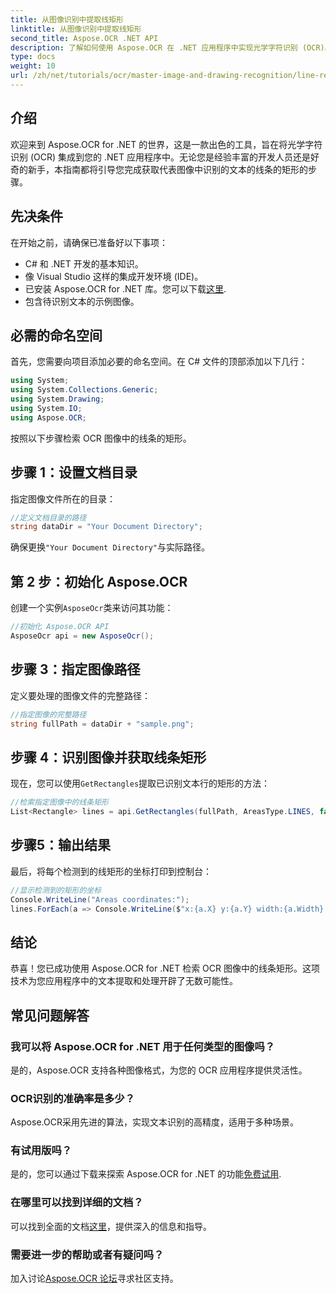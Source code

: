 ```yaml
---
title: 从图像识别中提取线矩形
linktitle: 从图像识别中提取线矩形
second_title: Aspose.OCR .NET API
description: 了解如何使用 Aspose.OCR 在 .NET 应用程序中实现光学字符识别 (OCR)。本综合指南将引导您完成提取已识别线条的矩形的过程。
type: docs
weight: 10
url: /zh/net/tutorials/ocr/master-image-and-drawing-recognition/line-rectangles-from-images-recognition/
---
```

## 介绍

欢迎来到 Aspose.OCR for .NET 的世界，这是一款出色的工具，旨在将光学字符识别 (OCR) 集成到您的 .NET 应用程序中。无论您是经验丰富的开发人员还是好奇的新手，本指南都将引导您完成获取代表图像中识别的文本的线条的矩形的步骤。

## 先决条件

在开始之前，请确保已准备好以下事项：

- C# 和 .NET 开发的基本知识。
- 像 Visual Studio 这样的集成开发环境 (IDE)。
- 已安装 Aspose.OCR for .NET 库。您可以下载[这里](https://releases.aspose.com/ocr/net/).
- 包含待识别文本的示例图像。

## 必需的命名空间

首先，您需要向项目添加必要的命名空间。在 C# 文件的顶部添加以下几行：

```csharp
using System;
using System.Collections.Generic;
using System.Drawing;
using System.IO;
using Aspose.OCR;
```

按照以下步骤检索 OCR 图像中的线条的矩形。

## 步骤 1：设置文档目录

指定图像文件所在的目录：

```csharp
//定义文档目录的路径
string dataDir = "Your Document Directory";
```

确保更换`"Your Document Directory"`与实际路径。

## 第 2 步：初始化 Aspose.OCR

创建一个实例`AsposeOcr`类来访问其功能：

```csharp
//初始化 Aspose.OCR API
AsposeOcr api = new AsposeOcr();
```

## 步骤 3：指定图像路径

定义要处理的图像文件的完整路径：

```csharp
//指定图像的完整路径
string fullPath = dataDir + "sample.png";
```

## 步骤 4：识别图像并获取线条矩形

现在，您可以使用`GetRectangles`提取已识别文本行的矩形的方法：

```csharp
//检索指定图像中的线条矩形
List<Rectangle> lines = api.GetRectangles(fullPath, AreasType.LINES, false);
```

## 步骤5：输出结果

最后，将每个检测到的线矩形的坐标打印到控制台：

```csharp
//显示检测到的矩形的坐标
Console.WriteLine("Areas coordinates:");
lines.ForEach(a => Console.WriteLine($"x:{a.X} y:{a.Y} width:{a.Width} height:{a.Height}"));
```

## 结论

恭喜！您已成功使用 Aspose.OCR for .NET 检索 OCR 图像中的线条矩形。这项技术为您应用程序中的文本提取和处理开辟了无数可能性。

## 常见问题解答

### 我可以将 Aspose.OCR for .NET 用于任何类型的图像吗？

是的，Aspose.OCR 支持各种图像格式，为您的 OCR 应用程序提供灵活性。

### OCR识别的准确率是多少？

Aspose.OCR采用先进的算法，实现文本识别的高精度，适用于多种场景。

### 有试用版吗？

是的，您可以通过下载来探索 Aspose.OCR for .NET 的功能[免费试用](https://releases.aspose.com/).

### 在哪里可以找到详细的文档？

可以找到全面的文档[这里](https://reference.aspose.com/ocr/net/)，提供深入的信息和指导。

### 需要进一步的帮助或者有疑问吗？

加入讨论[Aspose.OCR 论坛](https://forum.aspose.com/c/ocr/16)寻求社区支持。